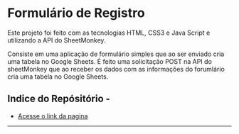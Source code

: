 # Formulário de Registro 

Este projeto foi feito com as tecnologias HTML, CSS3 e Java Script e utilizando a API do SheetMonkey.

Consiste em uma aplicação de formulário simples que ao ser enviado cria uma tabela no Google Sheets. É feito uma solicitação POST na API do sheetMonkey que ao receber os dados com as informações do forumlário cria uma tabela no Google Sheets.

## Indice do Repósitório -

* [Acesse o link da pagina](https://artguiar.github.io/Apple-Layout-Responsivo-NavBar-Responsiva/)
---

